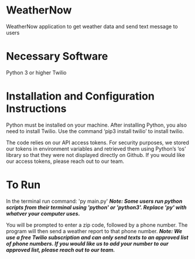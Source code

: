 # WeatherNow
WeatherNow application to get weather data and send text message to users 

# Necessary Software
Python 3 or higher
Twilio

# Installation and Configuration Instructions
Python must be installed on your machine. After installing Python, you also need to install Twilio. Use the command ‘pip3 install twilio’ to install twilio.

The code relies on our API access tokens. For security purposes, we stored our tokens in environment variables and retrieved them using Python’s ‘os’ library so that they were not displayed directly on Github. If you would like our access tokens, please reach out to our team.

# To Run
In the terminal run command: 'py main.py' ***Note: Some users run python scripts from their terminal using 'python' or 'python3'. Replace 'py' with whatver your computer uses.***

You will be prompted to enter a zip code, followed by a phone number. The program will then send a weather report to that phone number. ***Note: We use a free Twilio subscription and can only send texts to an approved list of phone numbers. If you would like us to add your number to our approved list, please reach out to our team.***

